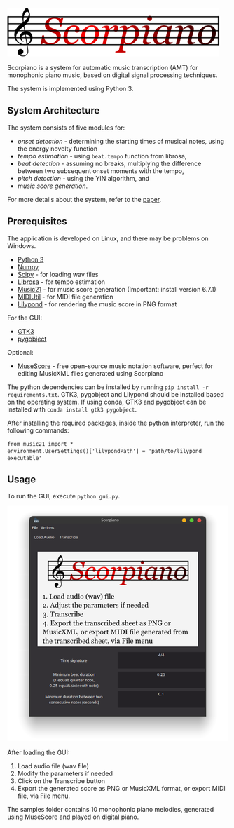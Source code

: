 ![Scorpiano](<./images/logo.png>)


Scorpiano is a system for automatic music transcription (AMT) for monophonic
piano music, based on digital signal processing techniques.

The system is implemented using Python 3.

## System Architecture

The system consists of five modules for: 
- *onset detection* - determining the starting times of musical notes, using
the energy novelty function
- *tempo estimation* - using <code>beat.tempo</code> function from librosa, 
- *beat detection* - assuming no breaks, multiplying the difference between
two subsequent onset moments with the tempo, 
- *pitch detection* - using the YIN algorithm, and
- *music score generation*.

For more details about the system, refer to the [paper](paper/ANT.pdf).

## Prerequisites

The application is developed on Linux, and there may be problems on Windows.

- [Python 3](https://www.python.org/downloads/)
- [Numpy](https://numpy.org/)
- [Scipy](https://www.scipy.org/) - for loading wav files
- [Librosa](https://librosa.org/) - for tempo estimation
- [Music21](https://web.mit.edu/music21/) - for music score generation (Important: install version 6.7.1)
- [MIDIUtil](https://github.com/MarkCWirt/MIDIUtil) - for MIDI file generation
- [Lilypond](http://lilypond.org/) - for rendering the music score in PNG format

For the GUI:
- [GTK3](https://www.gtk.org/)
- [pygobject](https://pygobject.readthedocs.io/en/latest/)

Optional:
- [MuseScore](https://musescore.org/en) - free open-source music notation
software, perfect for editing MusicXML files generated using Scorpiano

The python dependencies can be installed by running `pip install -r requirements.txt`.
GTK3, pygobject and Lilypond should be installed based on the operating system.
If using conda, GTK3 and pygobject can be installed with `conda install gtk3 pygobject`.

After installing the required packages, inside the python interpreter, run the following commands:
```
from music21 import *
environment.UserSettings()['lilypondPath'] = 'path/to/lilypond executable'
```

## Usage

To run the GUI, execute <code>python gui.py</code>.

![Scorpiano GUI](<./images/gui_screenshot.png>)

After loading the GUI:
1. Load audio file (wav file)
2. Modify the parameters if needed
3. Click on the Transcribe button
4. Export the generated score as PNG or MusicXML format, or export MIDI file, via File menu.

The samples folder contains 10 monophonic piano melodies, generated using MuseScore and played on digital piano.
